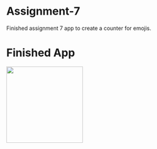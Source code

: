 # Assignment-7

Finished assignment 7 app to create a counter for emojis.

# Finished App

<img src="" width="200">
